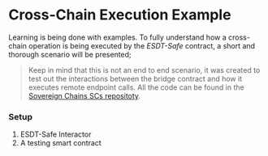# Cross-Chain Execution Example

Learning is being done with examples. To fully understand how a cross-chain operation is being executed by the *ESDT-Safe* contract, a short and thorough scenario will be presented;

> Keep in mind that this is not an end to end scenario, it was created to test out the interactions between the bridge contract and how it executes remote endpoint calls. All the code can be found in the [Sovereign Chains SCs repositoty](https://github.com/multiversx/mx-sovereign-sc).

### Setup
1. ESDT-Safe Interactor
2. A testing smart contract
